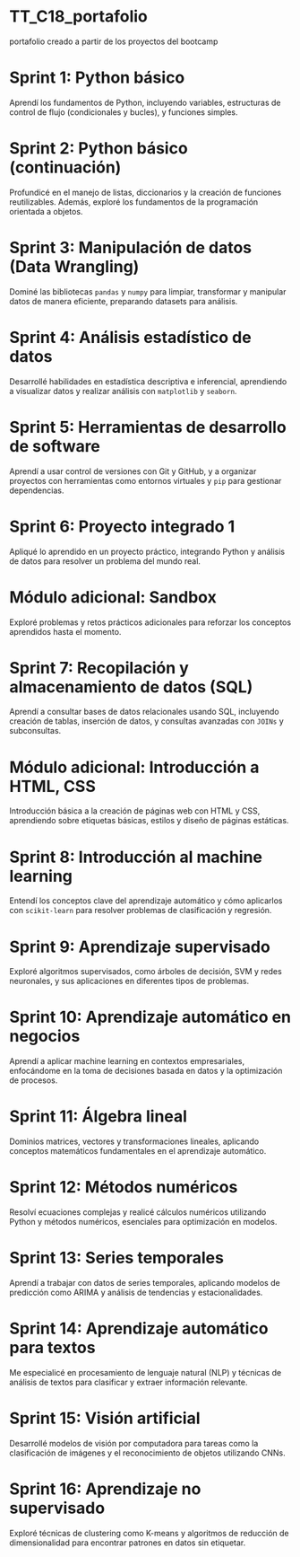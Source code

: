 # TT_C18_portafolio
portafolio creado a partir de los proyectos del bootcamp 


# Sprint 1: Python básico
Aprendí los fundamentos de Python, incluyendo variables, estructuras de control de flujo (condicionales y bucles), y funciones simples.

# Sprint 2: Python básico (continuación)
Profundicé en el manejo de listas, diccionarios y la creación de funciones reutilizables. Además, exploré los fundamentos de la programación orientada a objetos.

# Sprint 3: Manipulación de datos (Data Wrangling)
Dominé las bibliotecas `pandas` y `numpy` para limpiar, transformar y manipular datos de manera eficiente, preparando datasets para análisis.

# Sprint 4: Análisis estadístico de datos
Desarrollé habilidades en estadística descriptiva e inferencial, aprendiendo a visualizar datos y realizar análisis con `matplotlib` y `seaborn`.

# Sprint 5: Herramientas de desarrollo de software
Aprendí a usar control de versiones con Git y GitHub, y a organizar proyectos con herramientas como entornos virtuales y `pip` para gestionar dependencias.

# Sprint 6: Proyecto integrado 1
Apliqué lo aprendido en un proyecto práctico, integrando Python y análisis de datos para resolver un problema del mundo real.

# Módulo adicional: Sandbox
Exploré problemas y retos prácticos adicionales para reforzar los conceptos aprendidos hasta el momento.

# Sprint 7: Recopilación y almacenamiento de datos (SQL)
Aprendí a consultar bases de datos relacionales usando SQL, incluyendo creación de tablas, inserción de datos, y consultas avanzadas con `JOINs` y subconsultas.

# Módulo adicional: Introducción a HTML, CSS
Introducción básica a la creación de páginas web con HTML y CSS, aprendiendo sobre etiquetas básicas, estilos y diseño de páginas estáticas.

# Sprint 8: Introducción al machine learning
Entendí los conceptos clave del aprendizaje automático y cómo aplicarlos con `scikit-learn` para resolver problemas de clasificación y regresión.

# Sprint 9: Aprendizaje supervisado
Exploré algoritmos supervisados, como árboles de decisión, SVM y redes neuronales, y sus aplicaciones en diferentes tipos de problemas.

# Sprint 10: Aprendizaje automático en negocios
Aprendí a aplicar machine learning en contextos empresariales, enfocándome en la toma de decisiones basada en datos y la optimización de procesos.

# Sprint 11: Álgebra lineal
Dominios matrices, vectores y transformaciones lineales, aplicando conceptos matemáticos fundamentales en el aprendizaje automático.

# Sprint 12: Métodos numéricos
Resolví ecuaciones complejas y realicé cálculos numéricos utilizando Python y métodos numéricos, esenciales para optimización en modelos.

# Sprint 13: Series temporales
Aprendí a trabajar con datos de series temporales, aplicando modelos de predicción como ARIMA y análisis de tendencias y estacionalidades.

# Sprint 14: Aprendizaje automático para textos
Me especialicé en procesamiento de lenguaje natural (NLP) y técnicas de análisis de textos para clasificar y extraer información relevante.

# Sprint 15: Visión artificial
Desarrollé modelos de visión por computadora para tareas como la clasificación de imágenes y el reconocimiento de objetos utilizando CNNs.

# Sprint 16: Aprendizaje no supervisado
Exploré técnicas de clustering como K-means y algoritmos de reducción de dimensionalidad para encontrar patrones en datos sin etiquetar.


